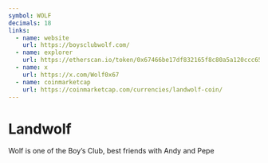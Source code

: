 ```yaml
---
symbol: WOLF
decimals: 18
links:
  - name: website
    url: https://boysclubwolf.com/
  - name: explorer
    url: https://etherscan.io/token/0x67466be17df832165f8c80a5a120ccc652bd7e69
  - name: x
    url: https://x.com/Wolf0x67
  - name: coinmarketcap
    url: https://coinmarketcap.com/currencies/landwolf-coin/
---
```


# Landwolf

Wolf is one of the Boy’s Club, best friends with Andy and Pepe
